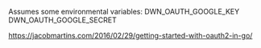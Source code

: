 Assumes some environmental variables:
DWN_OAUTH_GOOGLE_KEY
DWN_OAUTH_GOOGLE_SECRET

https://jacobmartins.com/2016/02/29/getting-started-with-oauth2-in-go/